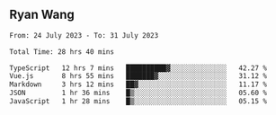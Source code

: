 ## Ryan Wang

<!--START_SECTION:waka-->

```txt
From: 24 July 2023 - To: 31 July 2023

Total Time: 28 hrs 40 mins

TypeScript   12 hrs 7 mins   ██████████▓░░░░░░░░░░░░░░   42.27 %
Vue.js       8 hrs 55 mins   ███████▓░░░░░░░░░░░░░░░░░   31.12 %
Markdown     3 hrs 12 mins   ██▓░░░░░░░░░░░░░░░░░░░░░░   11.17 %
JSON         1 hr 36 mins    █▒░░░░░░░░░░░░░░░░░░░░░░░   05.60 %
JavaScript   1 hr 28 mins    █▒░░░░░░░░░░░░░░░░░░░░░░░   05.15 %
```

<!--END_SECTION:waka-->
